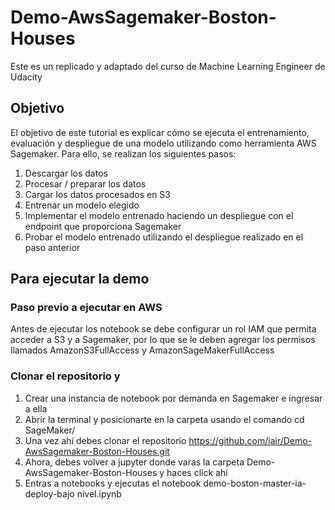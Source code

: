 # Demo-AwsSagemaker-Boston-Houses
Este es un replicado y adaptado del curso de Machine Learning Engineer de Udacity


## Objetivo 

El objetivo de este tutorial es explicar cómo se ejecuta el entrenamiento, evaluación y despliegue de una modelo utilizando como herramienta AWS Sagemaker. Para ello, se realizan los siguientes pasos:

1. Descargar los datos
2. Procesar / preparar los datos
3. Cargar los datos procesados en S3
4. Entrenar un modelo elegido
5. Implementar el modelo entrenado haciendo un despliegue con el endpoint que proporciona Sagemaker
6. Probar el modelo entrenado utilizando el despliegue realizado en el paso anterior


## Para ejecutar la demo


### Paso previo a ejecutar en AWS

Antes de ejecutar los notebook se debe configurar un rol IAM que permita acceder a S3 y a Sagemaker, por lo que se le deben agregar los permisos llamados AmazonS3FullAccess y AmazonSageMakerFullAccess

### Clonar el repositorio y 

1. Crear una instancia de notebook por demanda en Sagemaker e ingresar a ella
2. Abrir la terminal y posicionarte en la carpeta usando el comando cd SageMaker/
3. Una vez ahí debes clonar el repositorio https://github.com/iair/Demo-AwsSagemaker-Boston-Houses.git
4. Ahora, debes volver a jupyter donde varas la carpeta Demo-AwsSagemaker-Boston-Houses y haces click ahí
5. Entras a notebooks y ejecutas el notebook demo-boston-master-ia-deploy-bajo nivel.ipynb




